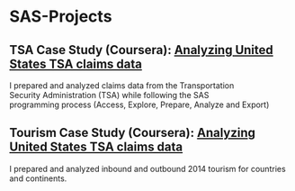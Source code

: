 # SAS-Projects
## TSA Case Study (Coursera): [Analyzing United States TSA claims data](https://github.com/BelinaJang/SAS-Projects/blob/main/tsa_casestudy/tsa_casestudy.sas)
I prepared and analyzed claims data from the Transportation Security Administration (TSA) while following the SAS programming process (Access, Explore, Prepare, Analyze and Export)

## Tourism Case Study (Coursera): [Analyzing United States TSA claims data](https://github.com/BelinaJang/SAS-Projects/blob/main/tour_casestudy/tour_casestudy.sas)
I prepared and analyzed inbound and outbound 2014 tourism for countries and continents.
